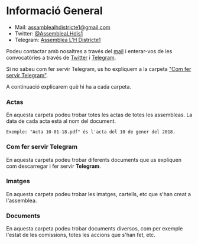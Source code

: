 # Informació General

* Mail: [assamblealhdistricte1@gmail.com](mailto:assamblealhdistricte1@gmail.com)
* Twitter: [@AssembleaLHdis1](https://twitter.com/AssembleaLHdis1)
* Telegram: [Assemblea L'H Districte1](https://t.me/assambleaLHdistricte1)

Podeu contactar amb nosaltres a través del [mail](mailto:assamblealhdistricte1@gmail.com) i enterar-vos de les convocatòries a través de [Twitter](https://twitter.com/AssembleaLHdis1) i [Telegram](https://t.me/assambleaLHdistricte1).

Si no sabeu com fer servir Telegram, us ho expliquem a la carpeta ["Com fer servir Telegram"]().

A continuació explicarem què hi ha a cada carpeta.

### Actas

En aquesta carpeta podeu trobar totes les actas de totes les assembleas. La data de cada acta està al nom del document.

```
Exemple: "Acta 10-01-18.pdf" és l'acta del 10 de gener del 2018.
```

### Com fer servir Telegram

En aquesta carpeta podeu trobar diferents documents que us expliquen com descarregar i fer servir **Telegram**.

### Imatges

En aquesta carpeta podeu trobar les imatges, cartells, etc que s'han creat a l'assemblea.

### Documents

En aquesta carpeta podeu trobar documents diversos, com per exemple l'estat de les comissions, totes les accions que s'han fet, etc.
